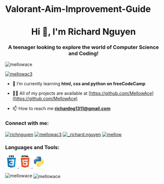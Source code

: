 # Valorant-Aim-Improvement-Guide

<h1 align="center">Hi 👋, I'm Richard Nguyen</h1>
<h3 align="center">A teenager looking to explore the world of Computer Science and Coding!</h3>

<p align="left"> <img src="https://komarev.com/ghpvc/?username=mellowace&label=Profile%20views&color=0e75b6&style=flat" alt="mellowace" /> </p>

<p align="left"> <a href="https://twitter.com/mellowac3" target="blank"><img src="https://img.shields.io/twitter/follow/mellowac3?logo=twitter&style=for-the-badge" alt="mellowac3" /></a> </p>

- 🌱 I’m currently learning **html, css and python on freeCodeCamp**

- 👨‍💻 All of my projects are available at [https://github.com/MellowAce](https://github.com/MellowAce)

- 📫 How to reach me **richardng1311@gmail.com**

<h3 align="left">Connect with me:</h3>
<p align="left">
<a href="https://codepen.io/richnguyen" target="blank"><img align="center" src="https://raw.githubusercontent.com/rahuldkjain/github-profile-readme-generator/master/src/images/icons/Social/codepen.svg" alt="richnguyen" height="30" width="40" /></a>
<a href="https://twitter.com/mellowac3" target="blank"><img align="center" src="https://raw.githubusercontent.com/rahuldkjain/github-profile-readme-generator/master/src/images/icons/Social/twitter.svg" alt="mellowac3" height="30" width="40" /></a>
<a href="https://instagram.com/_richard.nguyen" target="blank"><img align="center" src="https://raw.githubusercontent.com/rahuldkjain/github-profile-readme-generator/master/src/images/icons/Social/instagram.svg" alt="_richard.nguyen" height="30" width="40" /></a>
<a href="https://www.youtube.com/c/mellow" target="blank"><img align="center" src="https://raw.githubusercontent.com/rahuldkjain/github-profile-readme-generator/master/src/images/icons/Social/youtube.svg" alt="mellow" height="30" width="40" /></a>
</p>

<h3 align="left">Languages and Tools:</h3>
<p align="left"> <a href="https://www.w3schools.com/css/" target="_blank"> <img src="https://raw.githubusercontent.com/devicons/devicon/master/icons/css3/css3-original-wordmark.svg" alt="css3" width="40" height="40"/> </a> <a href="https://www.w3.org/html/" target="_blank"> <img src="https://raw.githubusercontent.com/devicons/devicon/master/icons/html5/html5-original-wordmark.svg" alt="html5" width="40" height="40"/> </a> <a href="https://www.python.org" target="_blank"> <img src="https://raw.githubusercontent.com/devicons/devicon/master/icons/python/python-original.svg" alt="python" width="40" height="40"/> </a> </p>

<p><img align="left" src="https://github-readme-stats.vercel.app/api/top-langs?username=mellowace&show_icons=true&locale=en&layout=compact" alt="mellowace" /></p>

<p>&nbsp;<img align="center" src="https://github-readme-stats.vercel.app/api?username=mellowace&show_icons=true&locale=en" alt="mellowace" /></p>
